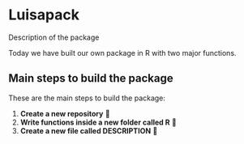 # Luisapack
Description of the package

Today we have built our own package in R with two major functions.

## Main steps to build the package

These are the main steps to build the package:

1. **Create a new repository** 📘
2. **Write functions inside a new folder called R** 📁
3. **Create a new file called DESCRIPTION** 📝

